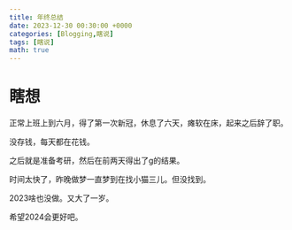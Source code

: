 ```yaml
---
title: 年终总结
date: 2023-12-30 00:30:00 +0000
categories: [Blogging,瞎说]
tags: [瞎说]
math: true
---
```


# 瞎想

正常上班上到六月，得了第一次新冠，休息了六天，瘫软在床，起来之后辞了职。

没存钱，每天都在花钱。

之后就是准备考研，然后在前两天得出了g的结果。

时间太快了，昨晚做梦一直梦到在找小猫三儿。但没找到。

2023啥也没做。又大了一岁。

希望2024会更好吧。


